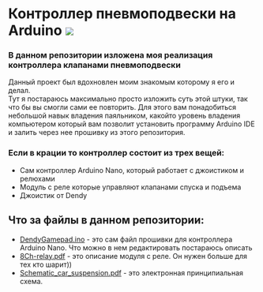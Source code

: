 <h1>
  Контроллер пневмоподвески на Arduino <img src="https://upload.wikimedia.org/wikipedia/commons/thumb/e/e0/ArduinoLogo_%C2%AE.svg/105px-ArduinoLogo_%C2%AE.svg.png"/>
</h1> 
<h3>В данном репозитории изложена моя реализация контроллера клапанами пневмоподвески</h3>    
Данный проект был вдохновлен моим знакомым которому я его и делал.<br>
Тут я постараюсь максимально просто изложить суть этой штуки, так что бы вы смогли сами ее повторить. Для этого вам понадобиться небольшой навык владения паяльником, какойто уровень владения компьютером который вам позволит установить программу Arduino IDE и залить через нее прошивку из этого репозитория.
<h3>Если в крации то контроллер состоит из трех вещей:</h3>
<ul>
  <li>Сам контроллер Arduino Nano, который работает с джоистиком и релюхами</li>
  <li>Модуль с реле которые управляют клапанами спуска и подъема</li>
  <li>Джоистик от Dendy</li>
</ul>
<h2>Что за файлы в данном репозитории:</h2>
<ul>
  <li><a href="https://github.com/Stifler33/Controller-Car-Suspension/blob/main/DendyGamepad.ino">DendyGamepad.ino</a> - это сам файл прошивки для контроллера Arduino Nano. Что можно в нем редактировать постараюсь описать</li>
  <li><a href="https://github.com/Stifler33/Controller-Car-Suspension/blob/main/8Ch-relay.pdf">8Ch-relay.pdf</a> - это описание модуля с реле. Он нужен больше для тех кто шарит))</li>
  <li><a href="https://github.com/Stifler33/Controller-Car-Suspension/blob/main/Schematic_car_suspension.pdf">Schematic_car_suspension.pdf</a> - это электронная принципиальная схема.</li>
</ul>
